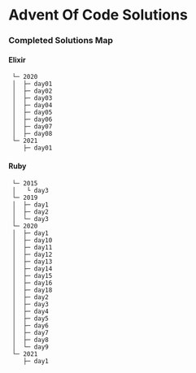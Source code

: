 # Advent Of Code Solutions

### Completed Solutions Map

#### Elixir
```
 └─ 2020
 │  ├─ day01
 │  ├─ day02
 │  ├─ day03
 │  ├─ day04
 │  ├─ day05
 │  ├─ day06
 │  ├─ day07
 │  ├─ day08
 └─ 2021
    ├─ day01
```

#### Ruby

```
 └─ 2015
 │   └ day3
 └─ 2019
 │  ├─ day1
 │  ├─ day2
 │  └─ day3
 └─ 2020
 │  ├─ day1
 │  ├─ day10
 │  ├─ day11
 │  ├─ day12
 │  ├─ day13
 │  ├─ day14
 │  ├─ day15
 │  ├─ day16
 │  ├─ day18
 │  ├─ day2
 │  ├─ day3
 │  ├─ day4
 │  ├─ day5
 │  ├─ day6
 │  ├─ day7
 │  ├─ day8
 │  └─ day9
 └─ 2021
    ├─ day1
```
